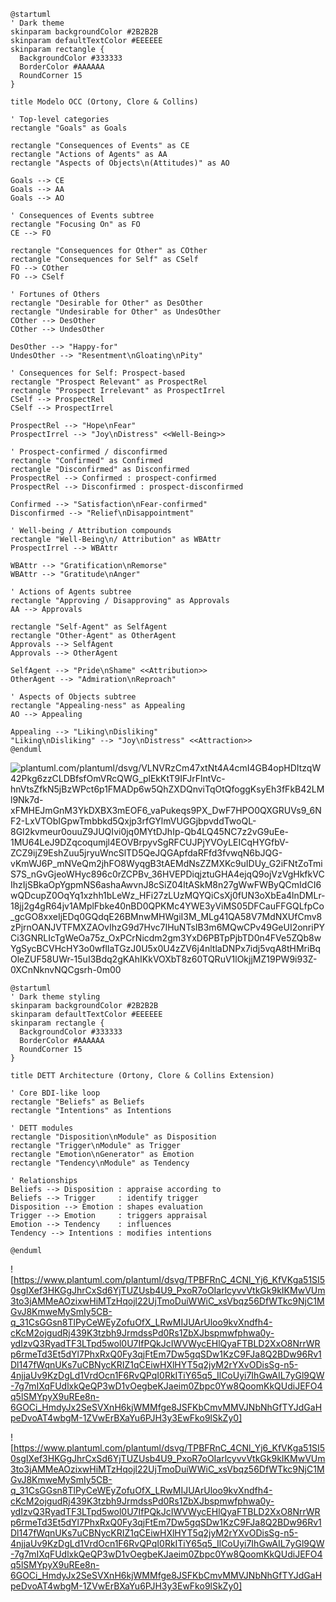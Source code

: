 ```plantuml
@startuml
' Dark theme
skinparam backgroundColor #2B2B2B
skinparam defaultTextColor #EEEEEE
skinparam rectangle {
  BackgroundColor #333333
  BorderColor #AAAAAA
  RoundCorner 15
}

title Modelo OCC (Ortony, Clore & Collins)

' Top-level categories
rectangle "Goals" as Goals

rectangle "Consequences of Events" as CE
rectangle "Actions of Agents" as AA
rectangle "Aspects of Objects\n(Attitudes)" as AO

Goals --> CE
Goals --> AA
Goals --> AO

' Consequences of Events subtree
rectangle "Focusing On" as FO
CE --> FO

rectangle "Consequences for Other" as COther
rectangle "Consequences for Self" as CSelf
FO --> COther
FO --> CSelf

' Fortunes of Others
rectangle "Desirable for Other" as DesOther
rectangle "Undesirable for Other" as UndesOther
COther --> DesOther
COther --> UndesOther

DesOther --> "Happy-for"
UndesOther --> "Resentment\nGloating\nPity"

' Consequences for Self: Prospect-based
rectangle "Prospect Relevant" as ProspectRel
rectangle "Prospect Irrelevant" as ProspectIrrel
CSelf --> ProspectRel
CSelf --> ProspectIrrel

ProspectRel --> "Hope\nFear"
ProspectIrrel --> "Joy\nDistress" <<Well-Being>>

' Prospect-confirmed / disconfirmed
rectangle "Confirmed" as Confirmed
rectangle "Disconfirmed" as Disconfirmed
ProspectRel --> Confirmed : prospect-confirmed
ProspectRel --> Disconfirmed : prospect-disconfirmed

Confirmed --> "Satisfaction\nFear-confirmed"
Disconfirmed --> "Relief\nDisappointment"

' Well-being / Attribution compounds
rectangle "Well-Being\n/ Attribution" as WBAttr
ProspectIrrel --> WBAttr

WBAttr --> "Gratification\nRemorse"
WBAttr --> "Gratitude\nAnger"

' Actions of Agents subtree
rectangle "Approving / Disapproving" as Approvals
AA --> Approvals

rectangle "Self-Agent" as SelfAgent
rectangle "Other-Agent" as OtherAgent
Approvals --> SelfAgent
Approvals --> OtherAgent

SelfAgent --> "Pride\nShame" <<Attribution>>
OtherAgent --> "Admiration\nReproach"

' Aspects of Objects subtree
rectangle "Appealing-ness" as Appealing
AO --> Appealing

Appealing --> "Liking\nDisliking" 
"Liking\nDisliking" --> "Joy\nDistress" <<Attraction>>
@enduml
```
![plantuml.com/plantuml/dsvg/VLNVRzCm47xtNt4A4cmI4GB4opHDItzqW42Pkg6zzCLDBfsfOmVRcQWG_plEkKtT9IFJrFlntVc-hnVtsZfkN5jBzWPct6p1FMADp6w5QhZXDQnviTqOtQfoggKsyEh3fFkB42LMl9Nk7d-xFMHEJmGnM3YkDXBX3mEOF6_vaPukeqs9PX_DwF7HPO0QXGRUVs9_6NF2-LxVTObIGpwTmbbkd5Qxjp3rfGYlmVUGGjbpvddTwoQL-8GI2kvmeur0ouuZ9JUQIvi0jq0MYtDJhIp-Qb4LQ45NC7z2vG9uEe-1MU64LeJ9DZqcoqumjl4EOVBrpyvSgRFCUJPjYVOyLEICqHYGfbV-ZCZ9ijZ9EshZuu5jryuWncSlTD5QeJQGApfdaRFfd3fvwqN6bJQG-vKmWJ6P_mNVeQm2jhFO8WyqgB3tAEMdNsZZMXKc9uIDUy_G2iFNtZoTmiS7S_nGvGjeoWHyc896c0rZCPBv_36HVEPDiqjztuGHA4ejqQ9ojVzVgHkfkVCIhzIjSBkaOpYgpmNS6ashaAwvnJ8cSiZ04ltASkM8n27gWwFWByQCmIdCI6wQDcupZ0OqYq1xzhh1bLeWz_HFi27zLUzMQYQiCsXj0fUN3oXbEa4lnDMLr-18jj2g4gR64jv1AMplFbke40nBD0QPKMc4YWE3yViMS05DFCauFFGQLfpCo_gcGO8xxeIjEDq0GQdqE26BMnwMHWgiI3M_MLg41QA58V7MdNXUfCmv8zPjrnOANJVTFMXZAOvIhzG9d7Hvc7IHuNTsIB3m6MQwCPv49GeUI2onriPYCi3GNRLIcTgWeOa75z_OxPCrNicdm2gm3YxD6PBTpPjbTD0n4FVe5ZQb8wYgSycBCVHcHY3o0wflIaTGzJ0U5x0U4zZV6j4nltlaDNPx7idj5vqA8tHMriBqOleZUF58UWr-15uI3Bdq2gKAhIKkVOXbT8z60TQRuV1lOkjjMZ19PW9i93Z-0XCnNknvNQCgsrh-0m00](https://www.plantuml.com/plantuml/dsvg/VLNVRzCm47xtNt4A4cmI4GB4opHDItzqW42Pkg6zzCLDBfsfOmVRcQWG_plEkKtT9IFJrFlntVc-hnVtsZfkN5jBzWPct6p1FMADp6w5QhZXDQnviTqOtQfoggKsyEh3fFkB42LMl9Nk7d-xFMHEJmGnM3YkDXBX3mEOF6_vaPukeqs9PX_DwF7HPO0QXGRUVs9_6NF2-LxVTObIGpwTmbbkd5Qxjp3rfGYlmVUGGjbpvddTwoQL-8GI2kvmeur0ouuZ9JUQIvi0jq0MYtDJhIp-Qb4LQ45NC7z2vG9uEe-1MU64LeJ9DZqcoqumjl4EOVBrpyvSgRFCUJPjYVOyLEICqHYGfbV-ZCZ9ijZ9EshZuu5jryuWncSlTD5QeJQGApfdaRFfd3fvwqN6bJQG-vKmWJ6P_mNVeQm2jhFO8WyqgB3tAEMdNsZZMXKc9uIDUy_G2iFNtZoTmiS7S_nGvGjeoWHyc896c0rZCPBv_36HVEPDiqjztuGHA4ejqQ9ojVzVgHkfkVCIhzIjSBkaOpYgpmNS6ashaAwvnJ8cSiZ04ltASkM8n27gWwFWByQCmIdCI6wQDcupZ0OqYq1xzhh1bLeWz_HFi27zLUzMQYQiCsXj0fUN3oXbEa4lnDMLr-18jj2g4gR64jv1AMplFbke40nBD0QPKMc4YWE3yViMS05DFCauFFGQLfpCo_gcGO8xxeIjEDq0GQdqE26BMnwMHWgiI3M_MLg41QA58V7MdNXUfCmv8zPjrnOANJVTFMXZAOvIhzG9d7Hvc7IHuNTsIB3m6MQwCPv49GeUI2onriPYCi3GNRLIcTgWeOa75z_OxPCrNicdm2gm3YxD6PBTpPjbTD0n4FVe5ZQb8wYgSycBCVHcHY3o0wflIaTGzJ0U5x0U4zZV6j4nltlaDNPx7idj5vqA8tHMriBqOleZUF58UWr-15uI3Bdq2gKAhIKkVOXbT8z60TQRuV1lOkjjMZ19PW9i93Z-0XCnNknvNQCgsrh-0m00)


```
@startuml
' Dark theme styling
skinparam backgroundColor #2B2B2B
skinparam defaultTextColor #EEEEEE
skinparam rectangle {
  BackgroundColor #333333
  BorderColor #AAAAAA
  RoundCorner 15
}

title DETT Architecture (Ortony, Clore & Collins Extension)

' Core BDI-like loop
rectangle "Beliefs" as Beliefs
rectangle "Intentions" as Intentions

' DETT modules
rectangle "Disposition\nModule" as Disposition
rectangle "Trigger\nModule" as Trigger
rectangle "Emotion\nGenerator" as Emotion
rectangle "Tendency\nModule" as Tendency

' Relationships
Beliefs --> Disposition : appraise according to
Beliefs --> Trigger     : identify trigger
Disposition --> Emotion : shapes evaluation
Trigger --> Emotion     : triggers appraisal
Emotion --> Tendency    : influences
Tendency --> Intentions : modifies intentions

@enduml
```

![https://www.plantuml.com/plantuml/dsvg/TPBFRnC_4CNl_Yj6_KfVKga51SI50sgIXef3HKGgJhrCxSd6YjTUZUsb4U9_PxoR7oOIarlcyvvVtkGk9kIKMwVUm3to3jAMMeAOzixwHiMTzHqojl22UjTmoDuiWWiC_xsVbqz56DfWTkc9NjC1MGvJ8KmweMySmIy5CB-q_31CsGGsn8TlPyCeWEyZofuOfX_LRwMIJUArUloo9kvXndfh4-cKcM2ojgudRj439K3tzbh9JrmdssPd0Rs1ZbXJbspmwfphwa0y-ydIzvQ3RyadTF3LTpd5wol0U7IfPQkJcIWVWycEHlQyaFTBLD2XxO8NrrWRp6rmeTd3Et5dYl7PhxRxQ0Fy3qjFtEm7Dw5gqSDw1KzC9FJa8Q2BDw96Rv1Dl147fWqnUKs7uCBNycKRIZ1qCEiwHXlHYT5q2jyM2rYXvODisSg-n5-4njjaUv9KzDgLd1VrdOcn1F6RvQPqI0RkITiY65q5_IlCoUyi7IhGwAIL7yGl9QW-7g7mIXqFUdlxkQeQP3wD1vOegbeKJaeim0Zbpc0Yw8QoomKkQUdiJEFO4q5lSMYpyX9uREe8n-6GOCi_HmdyJx2SeSVXnH6kjWMMfge8JSFKbCmvMMVJNbNhGfTYJdGaHpeDvoAT4wbgM-1ZVwErBXaYu6PJH3y3EwFko9lSkZy0]

![https://www.plantuml.com/plantuml/dsvg/TPBFRnC_4CNl_Yj6_KfVKga51SI50sgIXef3HKGgJhrCxSd6YjTUZUsb4U9_PxoR7oOIarlcyvvVtkGk9kIKMwVUm3to3jAMMeAOzixwHiMTzHqojl22UjTmoDuiWWiC_xsVbqz56DfWTkc9NjC1MGvJ8KmweMySmIy5CB-q_31CsGGsn8TlPyCeWEyZofuOfX_LRwMIJUArUloo9kvXndfh4-cKcM2ojgudRj439K3tzbh9JrmdssPd0Rs1ZbXJbspmwfphwa0y-ydIzvQ3RyadTF3LTpd5wol0U7IfPQkJcIWVWycEHlQyaFTBLD2XxO8NrrWRp6rmeTd3Et5dYl7PhxRxQ0Fy3qjFtEm7Dw5gqSDw1KzC9FJa8Q2BDw96Rv1Dl147fWqnUKs7uCBNycKRIZ1qCEiwHXlHYT5q2jyM2rYXvODisSg-n5-4njjaUv9KzDgLd1VrdOcn1F6RvQPqI0RkITiY65q5_IlCoUyi7IhGwAIL7yGl9QW-7g7mIXqFUdlxkQeQP3wD1vOegbeKJaeim0Zbpc0Yw8QoomKkQUdiJEFO4q5lSMYpyX9uREe8n-6GOCi_HmdyJx2SeSVXnH6kjWMMfge8JSFKbCmvMMVJNbNhGfTYJdGaHpeDvoAT4wbgM-1ZVwErBXaYu6PJH3y3EwFko9lSkZy0]
